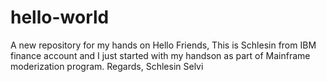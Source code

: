 # hello-world
A new repository for my hands on
Hello Friends,
This is Schlesin from IBM finance account and I just started with my handson as part of Mainframe moderization program.
Regards, Schlesin Selvi
